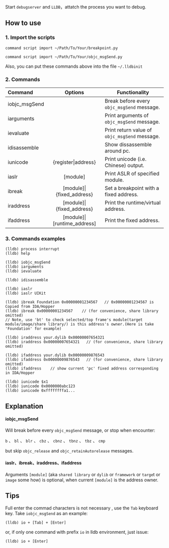 

Start `debugserver` and `LLDB`，attatch the process you want to debug.

## How to use

### 1. Import the scripts

`command script import ~/Path/To/Your/breakpoint.py`

`command script import ~/Path/To/Your/objc_msgSend.py`

Also, you can put these commands above into the file `~/.lldbinit` 

### 2. Commands

Command       | Options  | Functionality
:------------ | :------: | ----
iobjc_msgSend |          | Break before every `objc_msgSend` message.
iarguments    |          | Print arguments of `objc_msgSend` message.
ievaluate     |          | Print return value of `objc_msgSend` message.
idisassemble  |          | Show dissassemble around pc.
iunicode      | {register\|address} | Print unicode (i.e. Chinese) output.
iaslr  		  | [module] | Print ASLR of specified module.
ibreak  	  | [module]\|{fixed_address} | Set a breakpoint with a fixed address.
iraddress     | [module]\|{fixed_address} | Print the runtime/virtual address.
ifaddress  |  [module]\|[runtime_address] | Print the fixed address.

### 3. Commands examples

```
(lldb) process interrupt
(lldb) help

(lldb) iobjc_msgSend
(lldb) iarguments
(lldb) ievaluate

(lldb) idisassemble

(lldb) iaslr
(lldb) iaslr UIKit

(lldb) ibreak Foundation 0x00000001234567   // 0x00000001234567 is Copied from IDA/Hopper
(lldb) ibreak 0x00000001234567	  // (for convenience, share library omitted)
// Note, use 'bt' to check selected/top frame's module(target module/image/share library/) is this address's owner.(Here is take 'Foundation' for example)

(lldb) iraddress your.dylib 0x00000007654321 
(lldb) iraddress 0x00000007654321	// (for convenience, share library omitted)

(lldb) ifaddress your.dylib 0x00000009876543
(lldb) ifaddress 0x00000009876543	// (for convenience, share library omitted)
(lldb) ifaddress	// show current 'pc' fixed address corresponding in IDA/Hopper

(lldb) iunicode $x1
(lldb) iunicode 0x0000000abc123
(lldb) iunicode 0xffffffffa1...
```


## Explanation

#### iobjc_msgSend
Will break before every `objc_msgSend` message, or stop when encounter:

`b` 、 `bl` 、 `blr` 、 `cbz` 、 `cbnz` 、 `tbnz` 、 `tbz` 、 `cmp`

but skip `objc_release` and `objc_retainAutorelease` messages.

#### iaslr、ibreak、iraddress、ifaddress
Arguments `[module]` (aka `shared library` or `dylib` or `framework` or `targe`t or `image` some how) is optional, when current `[module]` is the address owner. 



## Tips

Full enter the commad characters is not necessary , use the `Tab` keyboard key. Take `iobjc_msgSend` as an example:

`(lldb) io + [Tab] + [Enter]`

or, if only one command with prefix `io` in lldb environment, just issue:

`(lldb) io + [Enter]`